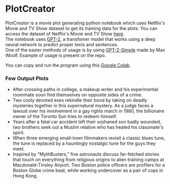 # PlotCreator
PlotCreator is a movie plot generating python notebook which uses Netflix's Movie and TV Show dataset to get its training data for the plots. You can access the dataset of Netflix's Movie and TV Show [here](https://www.kaggle.com/shivamb/netflix-shows).</br>
The notebook uses [GPT-2](https://en.wikipedia.org/wiki/GPT-2), a transfomer model that works using a deep neural network to predict proper texts and sentences. </br>
One of the easier methods of usage is by using [GPT-2-Simple](https://github.com/minimaxir/gpt-2-simple) made by Max Woolf. Example of usage is present on the repo. </br>

You can copy and run the program using this [Google Colab](https://colab.research.google.com/drive/1h9E2iJevV2aNy8TZk0uvN7IeWg13JCof?usp=sharing).

### Few Output Plots
- After crossing paths in college, a makeup writer and his experimental roommate soon find themselves on opposite sides of a crime.
- Two cooly devoted exes rekindle their bond by taking on deadly mysteries together in this supernatural mystery. As a judge faces a lawsuit over his involvement in a gay rights march in 1980, the billionaire owner of the Toronto Sun tries to redeem himself. 
- Years after a fatal car accident left their orphaned son badly wounded, two brothers seek out a Muslim relative who has healed his classmate's spirit. 
- When three emerging small-town filmmakers revisit a classic blues tune, the tune is replaced by a hauntingly nostalgic tune for the guys they meet. 
- Inspired by "MythBusters," five astronauts discuss far-fetched stories that touch on everything from religious origins to alien training camps at Macdonald-Tinsley Airport. Two Boston police officers are profilers for a Boston Globe crime beat, while working undercover as a pair of cops in Hong Kong. 

